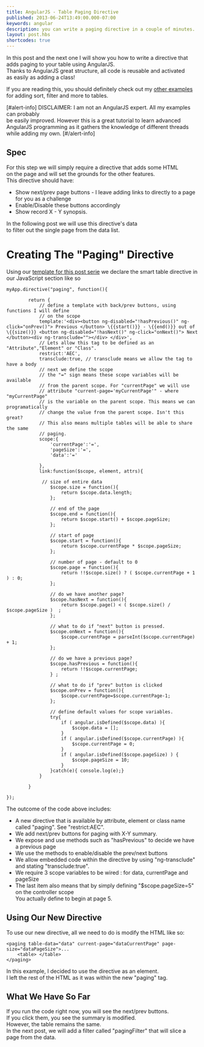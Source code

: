 ```yaml
---
title: AngularJS - Table Paging Directive
published: 2013-06-24T13:49:00.000-07:00
keywords: angular
description: you can write a paging directive in a couple of minutes.
layout: post.hbs
shortcodes: true
---
```



In this post and the next one I will show you how to write
a directive that adds paging to your table using AngularJS.  
Thanks to AngularJS great structure, all code is reusable and activated  
as easily as adding a class!  

If you are reading this, you should definitely check out my [other examples](/2013/06/angularjs-smart-table.html)  
for adding sort, filter and more to tables.  

[#alert-info]
DISCLAIMER: I am not an AngularJS expert. All my examples can probably  
be easily improved. However this is a great tutorial to learn advanced  
AngularJS programming as it gathers the knowledge of different threads  
while adding my own.
[#/alert-info]

## Spec

For this step we will simply require a directive that adds some HTML  
on the page and will set the grounds for the other features.  
This directive should have:

*   Show next/prev page buttons - I leave adding links to directly to a page for you as a challenge
*   Enable/Disable these buttons accordingly
*   Show record X - Y synopsis.

In the following post we will use this directive's data  
to filter out the single page from the data list.  

# Creating The "Paging" Directive

Using our [template for this post serie](/2013/06/angularjs-smart-table.html#postTemplate) we declare the smart table directive in  
our JavaScript section like so

```
myApp.directive("paging", function(){  

        return {  
            // define a template with back/prev buttons, using functions I will define  
            // on the scope  
            template:'<div><button ng-disabled="!hasPrevious()" ng-click="onPrev()"> Previous </button> \{{start()}} - \{{end()}} out of \{{size()}} <button ng-disabled="!hasNext()" ng-click="onNext()"> Next </button><div ng-transclude=""></div> </div>',
            // Lets allow this tag to be defined as an "Attribute","Element" or "Class".  
            restrict:'AEC',   
            transclude:true, // transclude means we allow the tag to have a body  
            // next we define the scope   
            // the "=" sign means these scope variables will be available  
            // from the parent scope. For "currentPage" we will use   
            // attribute "current-page='myCurrentPage'" - where "myCurrentPage"  
            // is the variable on the parent scope. This means we can programatically  
            // change the value from the parent scope. Isn't this great?  
            // This also means multiple tables will be able to share the same  
            // paging.   
            scope:{   
                'currentPage':'=',  
                'pageSize':'=',  
                'data':'='  

            },  
            link:function($scope, element, attrs){  

             // size of entire data  
                $scope.size = function(){  
                    return $scope.data.length;  
                };  

                // end of the page  
                $scope.end = function(){  
                    return $scope.start() + $scope.pageSize;  
                };  

                // start of page  
                $scope.start = function(){  
                    return $scope.currentPage * $scope.pageSize;  
                };  

                // number of page - default to 0  
                $scope.page = function(){  
                    return !!$scope.size() ? ( $scope.currentPage + 1 ) : 0;  
                };  

                // do we have another page?  
                $scope.hasNext = function(){  
                    return $scope.page() < ( $scope.size() /  $scope.pageSize )  ;  
                };  

                // what to do if "next" button is pressed.  
                $scope.onNext = function(){  
                    $scope.currentPage = parseInt($scope.currentPage) + 1;  
                };  

                // do we have a previous page?  
                $scope.hasPrevious = function(){  
                    return !!$scope.currentPage;  
                } ;  

                // what to do if "prev" button is clicked  
                $scope.onPrev = function(){  
                    $scope.currentPage=$scope.currentPage-1;  
                };  

                // define default values for scope variables.   
                try{  
                    if ( angular.isDefined($scope.data) ){  
                        $scope.data = [];  
                    }  
                    if ( angular.isDefined($scope.currentPage) ){  
                        $scope.currentPage = 0;  
                    }  
                    if ( angular.isDefined($scope.pageSize) ) {  
                        $scope.pageSize = 10;  
                    }  
                }catch(e){ console.log(e);}  
            }  

        }  

});    
```

The outcome of the code above includes:

*   A new directive that is available by attribute, element or class name called "paging". See "restrict:AEC".
*   We add next/prev buttons for paging with X-Y summary.
*   We expose and use methods such as "hasPrevious" to decide we have a previous page
*   We use the methods to enable/disable the prev/next buttons
*   We allow embedded code within the directive by using "ng-transclude" and stating "transclude:true".
*   We require 3 scope variables to be wired : for data, currentPage and pageSize
*   The last item also means that by simply defining "$scope.pageSize=5" on the controller scope  
    You actually define to begin at page 5.

## Using Our New Directive

To use our new directive, all we need to do is modify the HTML like so:

```
<paging table-data="data" current-page="dataCurrentPage" page-size="dataPageSize">...
    <table> </table>
</paging>
```

In this example, I decided to use the directive as an element.  
I left the rest of the HTML as it was within the new "paging" tag.  

## What We Have So Far

If you run the code right now, you will see the next/prev buttons.  
If you click them, you see the summary is modified.  
However, the table remains the same.  
In the next post, we will add a filter called "pagingFilter" that will slice a page from the data.  
